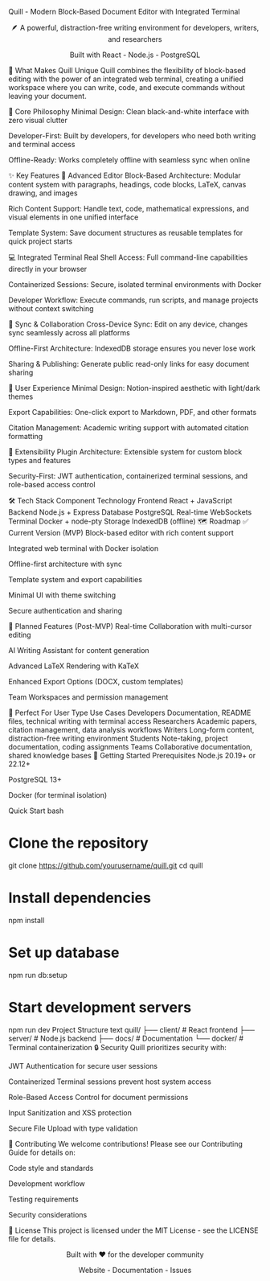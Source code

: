 Quill - Modern Block-Based Document Editor with Integrated Terminal
<div align="center">
🪶 A powerful, distraction-free writing environment for developers, writers, and researchers

Built with React - Node.js - PostgreSQL

</div>
🚀 What Makes Quill Unique
Quill combines the flexibility of block-based editing with the power of an integrated web terminal, creating a unified workspace where you can write, code, and execute commands without leaving your document.

🎯 Core Philosophy
Minimal Design: Clean black-and-white interface with zero visual clutter

Developer-First: Built by developers, for developers who need both writing and terminal access

Offline-Ready: Works completely offline with seamless sync when online

✨ Key Features
📝 Advanced Editor
Block-Based Architecture: Modular content system with paragraphs, headings, code blocks, LaTeX, canvas drawing, and images

Rich Content Support: Handle text, code, mathematical expressions, and visual elements in one unified interface

Template System: Save document structures as reusable templates for quick project starts

💻 Integrated Terminal
Real Shell Access: Full command-line capabilities directly in your browser

Containerized Sessions: Secure, isolated terminal environments with Docker

Developer Workflow: Execute commands, run scripts, and manage projects without context switching

🔄 Sync & Collaboration
Cross-Device Sync: Edit on any device, changes sync seamlessly across all platforms

Offline-First Architecture: IndexedDB storage ensures you never lose work

Sharing & Publishing: Generate public read-only links for easy document sharing

🎨 User Experience
Minimal Design: Notion-inspired aesthetic with light/dark themes

Export Capabilities: One-click export to Markdown, PDF, and other formats

Citation Management: Academic writing support with automated citation formatting

🔧 Extensibility
Plugin Architecture: Extensible system for custom block types and features

Security-First: JWT authentication, containerized terminal sessions, and role-based access control

🛠️ Tech Stack
Component	Technology
Frontend	React + JavaScript
Backend	Node.js + Express
Database	PostgreSQL
Real-time	WebSockets
Terminal	Docker + node-pty
Storage	IndexedDB (offline)
🗺️ Roadmap
✅ Current Version (MVP)
 Block-based editor with rich content support

 Integrated web terminal with Docker isolation

 Offline-first architecture with sync

 Template system and export capabilities

 Minimal UI with theme switching

 Secure authentication and sharing

🔮 Planned Features (Post-MVP)
 Real-time Collaboration with multi-cursor editing

 AI Writing Assistant for content generation

 Advanced LaTeX Rendering with KaTeX

 Enhanced Export Options (DOCX, custom templates)

 Team Workspaces and permission management

🎯 Perfect For
User Type	Use Cases
Developers	Documentation, README files, technical writing with terminal access
Researchers	Academic papers, citation management, data analysis workflows
Writers	Long-form content, distraction-free writing environment
Students	Note-taking, project documentation, coding assignments
Teams	Collaborative documentation, shared knowledge bases
🚀 Getting Started
Prerequisites
Node.js 20.19+ or 22.12+

PostgreSQL 13+

Docker (for terminal isolation)

Quick Start
bash
# Clone the repository
git clone https://github.com/yourusername/quill.git
cd quill

# Install dependencies
npm install

# Set up database
npm run db:setup

# Start development servers
npm run dev
Project Structure
text
quill/
├── client/          # React frontend
├── server/          # Node.js backend
├── docs/            # Documentation
└── docker/          # Terminal containerization
🔒 Security
Quill prioritizes security with:

JWT Authentication for secure user sessions

Containerized Terminal sessions prevent host system access

Role-Based Access Control for document permissions

Input Sanitization and XSS protection

Secure File Upload with type validation

🤝 Contributing
We welcome contributions! Please see our Contributing Guide for details on:

Code style and standards

Development workflow

Testing requirements

Security considerations

📄 License
This project is licensed under the MIT License - see the LICENSE file for details.

<div align="center">
Built with ❤️ for the developer community

Website - Documentation - Issues

</div>